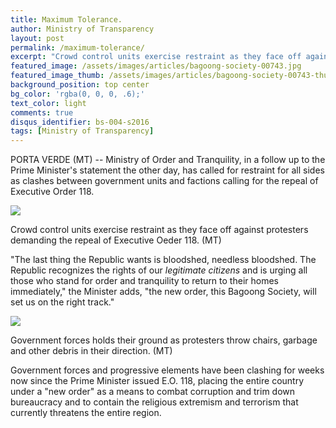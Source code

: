 ```yaml
---
title: Maximum Tolerance.
author: Ministry of Transparency
layout: post
permalink: /maximum-tolerance/
excerpt: "Crowd control units exercise restraint as they face off against protesters demanding the repeal of Executive Oeder 118. (MT)"
featured_image: /assets/images/articles/bagoong-society-00743.jpg
featured_image_thumb: /assets/images/articles/bagoong-society-00743-thumb.jpg
background_position: top center
bg_color: 'rgba(0, 0, 0, .6);'
text_color: light
comments: true
disqus_identifier: bs-004-s2016
tags: [Ministry of Transparency]
---
```


PORTA VERDE (MT) -- Ministry of Order and Tranquility, in a follow up to the Prime Minister's statement the other day, has called for restraint for all sides as clashes between government units and factions calling for the repeal of Executive Order 118.

<img src="{{ site.baseurl }}/assets/images/articles/bagoong-society-00743.jpg">
<p class="caption">Crowd control units exercise restraint as they face off against protesters demanding the repeal of Executive Oeder 118. (MT)</p>

"The last thing the Republic wants is bloodshed, needless bloodshed. The Republic recognizes the rights of our _legitimate citizens_ and is urging all those who stand for order and tranquility to return to their homes immediately," the Minister adds, "the new order, this Bagoong Society, will set us on the right track."

<img src="{{ site.baseurl }}/assets/images/articles/bagoong-society-00693.jpg">
<p class="caption">Government forces holds their ground as protesters throw chairs, garbage and other debris in their direction. (MT)</p>

Government forces and progressive elements have been clashing for weeks now since the Prime Minister issued E.O. 118, placing the entire country under a "new order" as a means to combat corruption and trim down bureaucracy and to contain the religious extremism and terrorism that currently threatens the entire region.



